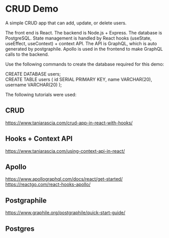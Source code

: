 # CRUD Demo

A simple CRUD app that can add, update, or delete users.

The front end is React.
The backend is Node.js + Express.
The database is PostgreSQL.
State management is handled by React hooks (useState, useEffect, useContext) + context API.
The API is GraphQL, which is auto generated by postgraphile.
Apollo is used in the frontend to make GraphQL calls to the backend.

Use the following commands to create the database required for this demo:

CREATE DATABASE users;  
CREATE TABLE users ( id SERIAL PRIMARY KEY, name VARCHAR(20), username VARCHAR(20) );

The following tutorials were used:

## CRUD
https://www.taniarascia.com/crud-app-in-react-with-hooks/

## Hooks + Context API
https://www.taniarascia.com/using-context-api-in-react/  

## Apollo
https://www.apollographql.com/docs/react/get-started/  
https://reactgo.com/react-hooks-apollo/

## Postgraphile
https://www.graphile.org/postgraphile/quick-start-guide/

## Postgres